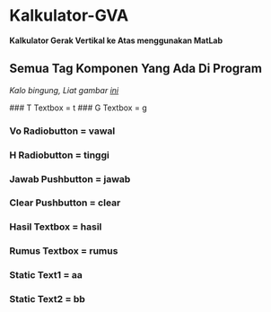 # Kalkulator-GVA
**Kalkulator Gerak Vertikal ke Atas menggunakan MatLab**

## Semua Tag Komponen Yang Ada Di Program

*Kalo bingung, Liat gambar [ini](https://drive.google.com/file/d/1F_5-wXwhBpWKIh0je1M_vyLb6VUXUTAy/view?usp=sharing)*

<VT Textbox = vt/>
### T Textbox = t
### G Textbox = g

### Vo Radiobutton = vawal
### H Radiobutton = tinggi

### Jawab Pushbutton = jawab
### Clear Pushbutton = clear

### Hasil Textbox = hasil
### Rumus Textbox = rumus

### Static Text1 = aa
### Static Text2 = bb
